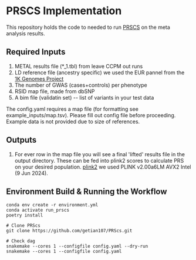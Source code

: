 # PRSCS Implementation

This repository holds the code to needed to run [PRSCS](https://github.com/getian107/PRScs) on the meta analysis results. 

## Required Inputs
1) METAL results file (*_1.tbl) from leave CCPM out runs
2) LD reference file (ancestry specific) we used the EUR pannel from the [1K Genomes Project](https://www.dropbox.com/s/mt6var0z96vb6fv/ldblk_1kg_eur.tar.gz?dl=0)
3) The number of GWAS (cases+controls) per phenotype
4) RSID map file, made from dbSNP 
6) A bim file (validatin set) -- list of variants in your test data

The config.yaml requires a map file (for formatting see example_inputs/map.tsv). Please fill out config file before proceeding. Example data is not provided due to size of references. 


## Outputs
1) For ever row in the map file you will see a final 'lifted' results file in the output directory. These can be fed into plink2 scores to calculate PRS on your desired population. [plink2](https://www.cog-genomics.org/plink/2.0/) we used PLINK v2.00a6LM AVX2 Intel (9 Jun 2024). 

## Environment Build & Running the Workflow
```{bash}
conda env create -r environment.yml
conda activate run_prscs
poetry install

# Clone PRScs
git clone https://github.com/getian107/PRScs.git

# Check dag
snakemake --cores 1 --configfile config.yaml --dry-run
snakemake --cores 1 --configfile config.yaml
```
